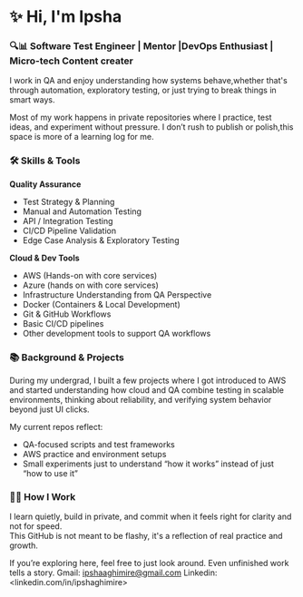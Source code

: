 # ✨ Hi, I'm Ipsha 

### 🔍📊 Software Test Engineer | Mentor |DevOps Enthusiast | Micro-tech Content creater 

I work in QA and enjoy understanding how systems behave,whether that's through automation, exploratory testing, or just trying to break things in smart ways.

Most of my work happens in private repositories where I practice, test ideas, and experiment without pressure. I don’t rush to publish or polish,this space is more of a learning log for me.

### 🛠️ Skills & Tools

**Quality Assurance**
- Test Strategy & Planning
- Manual and Automation Testing
- API / Integration Testing
- CI/CD Pipeline Validation
- Edge Case Analysis & Exploratory Testing

**Cloud & Dev Tools**
- AWS (Hands-on with core services)
- Azure (hands on with core services)
- Infrastructure Understanding from QA Perspective
- Docker (Containers & Local Development)
- Git & GitHub Workflows
- Basic CI/CD pipelines
- Other development tools to support QA workflows

### 📚 Background & Projects

During my undergrad, I built a few projects where I got introduced to AWS and started understanding how cloud and QA combine testing in scalable environments, thinking about reliability, and verifying system behavior beyond just UI clicks.

My current repos reflect:
- QA-focused scripts and test frameworks
- AWS practice and environment setups
- Small experiments just to understand “how it works” instead of just “how to use it”

### 🧘‍♀️ How I Work

I learn quietly, build in private, and commit when it feels right for clarity and not for speed.  
This GitHub is not meant to be flashy, it's a reflection of real practice and growth.

If you’re exploring here, feel free to just look around. Even unfinished work tells a story.
Gmail: <ipshaaghimire@gmail.com>
Linkedin:<linkedin.com/in/ipshaghimire> 
